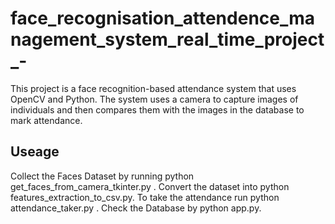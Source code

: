
# face_recognisation_attendence_management_system_real_time_project_-
This project is a face recognition-based attendance system that uses OpenCV and Python. The system uses a camera to capture images of individuals and then compares them with the images in the database to mark attendance.
## Useage
Collect the Faces Dataset by running  python get_faces_from_camera_tkinter.py .
Convert the dataset into python features_extraction_to_csv.py.
To take the attendance run python attendance_taker.py .
Check the Database by python app.py.

